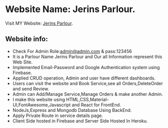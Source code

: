 # Website Name: Jerins Parlour.

Visit MY Website: [Jerins Parlour](https://jerins-parlour-4d0a5.web.app/).

## Website info:

- Check For Admin Role:admin@admin.com & pass:123456
- It is a Parlour Name Jerins Parlour and Our all Information represent this Web Site.
- Implemented Email-Password and Google Authentication system using Firebase.
- Applied CRUD operation, Admin and user have different dashboards.
- Users can visit the website and Book Service,see all Orders,DeleteOrder and send Review.
- Admin can Add/Manage Service,Manage Orders & make another Admin.
- I make this website using HTML,CSS,Material-UI,FontAwesome,Javascript and React for FrontEnd.
- NodeJs,Express and Mongodb Database Using BackEnd.
- Apply Private Route in service details page.
- Client Side hosted in Firebase and Server Side Hosted In Heroku.
